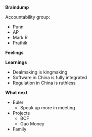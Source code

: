 **Braindump**

Accountability group:
- Punn
- AP
- Mark R
- Prathik

**Feelings**

**Learnings**
- Dealmaking is kingmaking
- Software in China is fully integrated
- Regulation in China is ruthless

**What next**
- Euler
	- Speak up more in meeting
- Projects
	- BCF
	- Gao Money
- Family